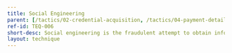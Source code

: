 ```yaml
---
title: Social Engineering
parent: [/tactics/02-credential-acquisition, /tactics/04-payment-detail-acquisition]
ref-id: TEQ-006
short-desc: Social engineering is the fraudulent attempt to obtain information or data, such as usernames, passwords, credit card numbers, or other sensitive details, by impersonating a trustworthy entity.
layout: technique
---
```

